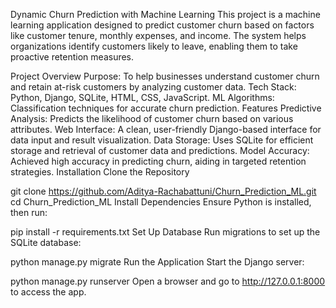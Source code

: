 Dynamic Churn Prediction with Machine Learning
This project is a machine learning application designed to predict customer churn based on factors like customer tenure, monthly expenses, and income. The system helps organizations identify customers likely to leave, enabling them to take proactive retention measures.

Project Overview
Purpose: To help businesses understand customer churn and retain at-risk customers by analyzing customer data.
Tech Stack: Python, Django, SQLite, HTML, CSS, JavaScript.
ML Algorithms: Classification techniques for accurate churn prediction.
Features
Predictive Analysis: Predicts the likelihood of customer churn based on various attributes.
Web Interface: A clean, user-friendly Django-based interface for data input and result visualization.
Data Storage: Uses SQLite for efficient storage and retrieval of customer data and predictions.
Model Accuracy: Achieved high accuracy in predicting churn, aiding in targeted retention strategies.
Installation
Clone the Repository

git clone https://github.com/Aditya-Rachabattuni/Churn_Prediction_ML.git
cd Churn_Prediction_ML
Install Dependencies Ensure Python is installed, then run:

pip install -r requirements.txt
Set Up Database Run migrations to set up the SQLite database:

python manage.py migrate
Run the Application Start the Django server:

python manage.py runserver
Open a browser and go to http://127.0.0.1:8000 to access the app.
